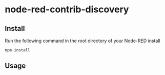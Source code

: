 node-red-contrib-discovery
========================

Install
-------

Run the following command in the root directory of your Node-RED install

    npm install 


Usage
-----

